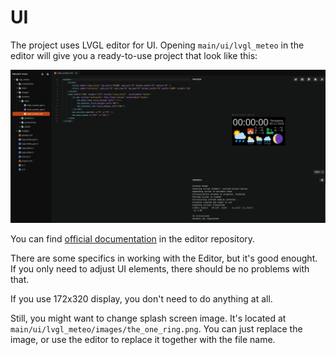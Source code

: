 # UI

The project uses LVGL editor for UI. Opening `main/ui/lvgl_meteo` in the editor will give you a ready-to-use project that look like this:

![LVGL Editor](./images/lvgl_editor.png)

You can find [official documentation](https://github.com/lvgl/lvgl_editor) in the editor repository.

There are some specifics in working with the Editor, but it's good enought. If you only need to adjust UI elements, there should be no problems with that.

If you use 172x320 display, you don't need to do anything at all.

Still, you might want to change splash screen image. It's located at `main/ui/lvgl_meteo/images/the_one_ring.png`. You can just replace the image, or use the editor to replace it together with the file name.

